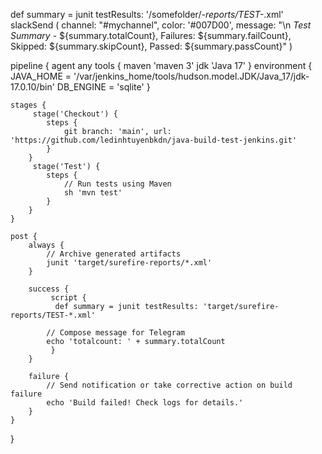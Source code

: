 def summary = junit testResults: '/somefolder/*-reports/TEST-*.xml'
slackSend (
channel: "#mychannel",
color: '#007D00',
message: "\n *Test Summary* - ${summary.totalCount}, Failures: ${summary.failCount}, Skipped: ${summary.skipCount}, Passed: ${summary.passCount}"
)

pipeline {
agent any
tools {
maven 'maven 3'
jdk 'Java 17'
}
environment {
JAVA_HOME = '/var/jenkins_home/tools/hudson.model.JDK/Java_17/jdk-17.0.10/bin'
DB_ENGINE    = 'sqlite'
}

    stages {
         stage('Checkout') {
            steps {
                git branch: 'main', url: 'https://github.com/ledinhtuyenbkdn/java-build-test-jenkins.git'
            }
        }
         stage('Test') {
            steps {
                // Run tests using Maven
                sh 'mvn test'
            }
        }
    }
    
    post {
        always {
            // Archive generated artifacts
            junit 'target/surefire-reports/*.xml'
        }
        
        success {
             script {
              def summary = junit testResults: 'target/surefire-reports/TEST-*.xml'
            
            // Compose message for Telegram
            echo 'totalcount: ' + summary.totalCount
             }
        }
        
        failure {
            // Send notification or take corrective action on build failure
            echo 'Build failed! Check logs for details.'
        }
    }

}
